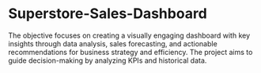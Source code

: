 # Superstore-Sales-Dashboard
The objective focuses on creating a visually engaging dashboard with key insights through data analysis, sales forecasting, and actionable recommendations for business strategy and efficiency. The project aims to guide decision-making by analyzing KPIs and historical data.

